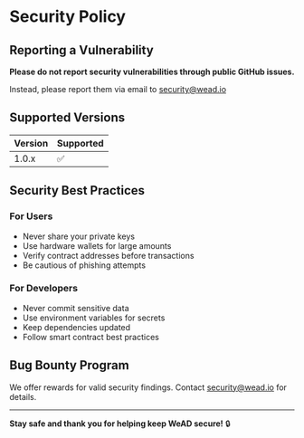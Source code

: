# Security Policy

## Reporting a Vulnerability

**Please do not report security vulnerabilities through public GitHub issues.**

Instead, please report them via email to security@wead.io

## Supported Versions

| Version | Supported          |
| ------- | ------------------ |
| 1.0.x   | :white_check_mark: |

## Security Best Practices

### For Users
- Never share your private keys
- Use hardware wallets for large amounts
- Verify contract addresses before transactions
- Be cautious of phishing attempts

### For Developers
- Never commit sensitive data
- Use environment variables for secrets
- Keep dependencies updated
- Follow smart contract best practices

## Bug Bounty Program

We offer rewards for valid security findings. Contact security@wead.io for details.

---

**Stay safe and thank you for helping keep WeAD secure!** 🔒

